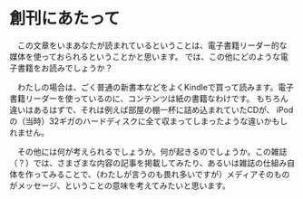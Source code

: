 # 創刊にあたって

　この文章をいまあなたが読まれているということは、電子書籍リーダー的な
媒体を使っておられるということかと思います。 では、この他にどのような電子書籍をお読みでしょうか？  

　わたしの場合は、ごく普通の新書本などをよくKindleで買って読みます。電子書籍リーダーを使っているのに、コンテンツは紙の書籍なわけです。  もちろん違いはあるはずで、それは例えば部屋の棚一杯に詰め込まれていたCDが、
iPodの（当時）32ギガのハードディスクに全て収まってしまったような違いかもしれません。

　その他には何が考えられるでしょうか。何が起きるのでしょうか。この雑誌（？）では、さまざまな内容の記事を掲載してみたり、あるいは雑誌の仕組み自体を作ってみることで、（わたしが言うのも畏れ多いですが）メディアそのものがメッセージ、ということの意味を考えてみたいと思います。
　
